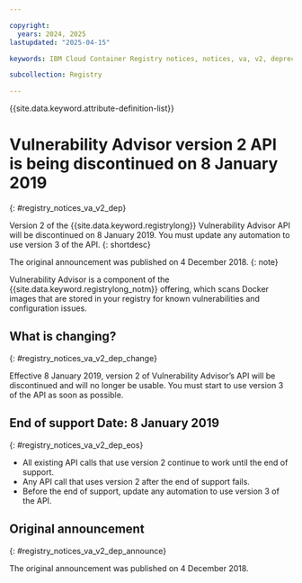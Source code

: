 ```yaml
---

copyright:
  years: 2024, 2025
lastupdated: "2025-04-15"

keywords: IBM Cloud Container Registry notices, notices, va, v2, deprecation, vulnerability advisor

subcollection: Registry

---
```


{{site.data.keyword.attribute-definition-list}}

# Vulnerability Advisor version 2 API is being discontinued on 8 January 2019
{: #registry_notices_va_v2_dep}

Version 2 of the {{site.data.keyword.registrylong}} Vulnerability Advisor API will be discontinued on 8 January 2019. You must update any automation to use version 3 of the API.
{: shortdesc}

The original announcement was published on 4 December 2018.
{: note}

Vulnerability Advisor is a component of the {{site.data.keyword.registrylong_notm}} offering, which scans Docker images that are stored in your registry for known vulnerabilities and configuration issues.

## What is changing?
{: #registry_notices_va_v2_dep_change}

Effective 8 January 2019, version 2 of Vulnerability Advisor’s API will be discontinued and will no longer be usable. You must start to use version 3 of the API as soon as possible.

## End of support Date: 8 January 2019
{: #registry_notices_va_v2_dep_eos}

- All existing API calls that use version 2 continue to work until the end of support.
- Any API call that uses version 2 after the end of support fails.
- Before the end of support, update any automation to use version 3 of the API.

## Original announcement
{: #registry_notices_va_v2_dep_announce}

The original announcement was published on 4 December 2018.

